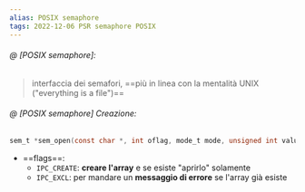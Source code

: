 ```yaml
---
alias: POSIX semaphore
tags: 2022-12-06 PSR semaphore POSIX
---
```


###### @ [POSIX semaphore]:
> interfaccia dei semafori, ==più in linea con la mentalità UNIX ("everything is a file")== 
<!--ID: 1670488506964-->


###### @ [POSIX semaphore] Creazione:
```c
sem_t *sem_open(const char *, int oflag, mode_t mode, unsigned int value);
```

- ==flags==:
	- `IPC_CREATE`: **creare l'array** e se esiste "aprirlo" solamente
	- `IPC_EXCL`: per mandare un **messaggio di errore** se l'array già esiste
<!--ID: 1670493136183-->

